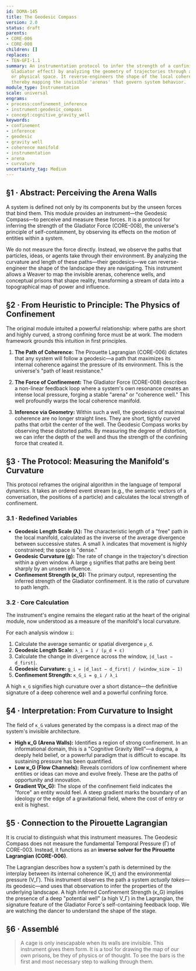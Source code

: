 ```yaml
---
id: DOMA-145
title: The Geodesic Compass
version: 2.0
status: draft
parents:
- CORE-006
- CORE-008
children: []
replaces:
- TEN-GFI-1.1
summary: An instrumentation protocol to infer the strength of a confining force (the
  Gladiator effect) by analyzing the geometry of trajectories through an informational
  or physical space. It reverse-engineers the shape of the local coherence manifold,
  thereby mapping the invisible 'arenas' that govern system behavior.
module_type: Instrumentation
scale: universal
engrams:
- process:confinement_inference
- instrument:geodesic_compass
- concept:cognitive_gravity_well
keywords:
- confinement
- inference
- geodesic
- gravity well
- coherence manifold
- instrumentation
- arena
- curvature
uncertainty_tag: Medium
---
```

## §1 · Abstract: Perceiving the Arena Walls
A system is defined not only by its components but by the unseen forces that bind them. This module provides an instrument—the Geodesic Compass—to perceive and measure these forces. It is a protocol for inferring the strength of the Gladiator Force (CORE-008), the universe's principle of self-containment, by observing its effects on the motion of entities within a system.

We do not measure the force directly. Instead, we observe the paths that particles, ideas, or agents take through their environment. By analyzing the curvature and length of these paths—their geodesics—we can reverse-engineer the shape of the landscape they are navigating. This instrument allows a Weaver to map the invisible arenas, coherence wells, and conceptual prisons that shape reality, transforming a stream of data into a topographical map of power and influence.

## §2 · From Heuristic to Principle: The Physics of Confinement
The original module intuited a powerful relationship: where paths are short and highly curved, a strong confining force must be at work. The modern framework grounds this intuition in first principles.

1.  **The Path of Coherence:** The Pirouette Lagrangian (CORE-006) dictates that any system will follow a geodesic—a path that maximizes its internal coherence against the pressure of its environment. This is the universe's "path of least resistance."

2.  **The Force of Confinement:** The Gladiator Force (CORE-008) describes a non-linear feedback loop where a system's own resonance creates an intense local pressure, forging a stable "arena" or "coherence well." This well profoundly warps the local coherence manifold.

3.  **Inference via Geometry:** Within such a well, the geodesics of maximal coherence are no longer straight lines. They are short, tightly curved paths that orbit the center of the well. The Geodesic Compass works by observing these distorted paths. By measuring the degree of distortion, we can infer the depth of the well and thus the strength of the confining force that created it.

## §3 · The Protocol: Measuring the Manifold's Curvature
This protocol reframes the original algorithm in the language of temporal dynamics. It takes an ordered event stream (e.g., the semantic vectors of a conversation, the positions of a particle) and calculates the local strength of confinement.

### 3.1 · Redefined Variables
*   **Geodesic Length Scale (λ):** The characteristic length of a "free" path in the local manifold, calculated as the inverse of the average divergence between successive states. A small λ indicates that movement is highly constrained; the space is "dense."
*   **Geodesic Curvature (g):** The rate of change in the trajectory's direction within a given window. A large `g` signifies that paths are being bent sharply by an unseen influence.
*   **Confinement Strength (κ_G):** The primary output, representing the inferred strength of the Gladiator confinement. It is the ratio of curvature to path length.

### 3.2 · Core Calculation
The instrument's engine remains the elegant ratio at the heart of the original module, now understood as a measure of the manifold's local curvature.

For each analysis window `i`:

1.  Calculate the average semantic or spatial divergence `μ_d`.
2.  **Geodesic Length Scale:** `λ_i = 1 / (μ_d + ε)`
3.  Calculate the change in divergence across the window, `|d_last − d_first|`.
4.  **Geodesic Curvature:** `g_i = |d_last − d_first| / (window_size − 1)`
5.  **Confinement Strength:** `κ_G_i = g_i / λ_i`

A high `κ_G` signifies high curvature over a short distance—the definitive signature of a deep coherence well and a powerful confining force.

## §4 · Interpretation: From Curvature to Insight
The field of `κ_G` values generated by the compass is a direct map of the system's invisible architecture.

*   **High κ_G (Arena Walls):** Identifies a region of strong confinement. In an informational domain, this is a "Cognitive Gravity Well"—a dogma, a deeply held belief, or a powerful paradigm that is difficult to escape. Its sustaining pressure has been quantified.
*   **Low κ_G (Flow Channels):** Reveals corridors of low confinement where entities or ideas can move and evolve freely. These are the paths of opportunity and innovation.
*   **Gradient ∇(κ_G):** The slope of the confinement field indicates the "force" an entity would feel. A steep gradient marks the boundary of an ideology or the edge of a gravitational field, where the cost of entry or exit is highest.

## §5 · Connection to the Pirouette Lagrangian
It is crucial to distinguish what this instrument measures. The Geodesic Compass does not measure the fundamental Temporal Pressure (Γ) of CORE-003. Instead, it functions as an **inverse solver for the Pirouette Lagrangian (CORE-006)**.

The Lagrangian describes how a system's path is determined by the interplay between its internal coherence (K_τ) and the environmental pressure (V_Γ). This instrument observes the path a system *actually takes*—its geodesic—and uses that observation to infer the properties of the underlying landscape. A high inferred Confinement Strength (κ_G) implies the presence of a deep "potential well" (a high V_Γ) in the Lagrangian, the signature feature of the Gladiator Force's self-containing feedback loop. We are watching the dancer to understand the shape of the stage.

## §6 · Assemblé
> A cage is only inescapable when its walls are invisible. This instrument gives them form. It is a tool for drawing the map of our own prisons, be they of physics or of thought. To see the bars is the first and most necessary step to walking through them.
```